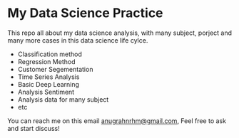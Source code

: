 # My Data Science Practice
This repo all about my data science analysis, with many subject, porject and many more cases in this data science life cylce.

- Classification method 
- Regression Method 
- Customer Segementation 
- Time Series Analysis
- Basic Deep Learning
- Analysis Sentiment 
- Analysis data for many subject 
- etc

You can reach me on this email anugrahnrhm@gmail.com,  Feel free to ask and start discuss! 
